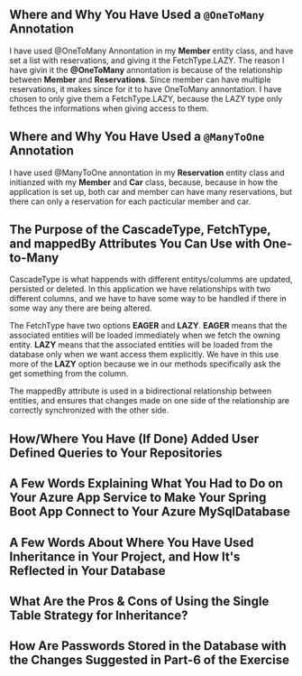 ## Where and Why You Have Used a `@OneToMany` Annotation
I have used @OneToMany Annontation in my **Member** entity class, and have set a list with reservations, and giving it the FetchType.LAZY. The reason I have givin it the **@OneToMany** annontation is because of the relationship between **Member** and **Reservations**. Since member can have multiple reservations, it makes since for it to have OneToMany annontation. I have chosen to only give them a FetchType.LAZY, because the LAZY type only fethces the informations when giving access to them.  

## Where and Why You Have Used a `@ManyToOne` Annotation
I have used @ManyToOne annontation in my **Reservation** entity class and initianzed with my **Member** and **Car** class, because, because in how the application is set up, both car and member can have many reservations, but there can only a reservation for each pacticular member and car. 

## The Purpose of the CascadeType, FetchType, and mappedBy Attributes You Can Use with One-to-Many
CascadeType is what happends with different entitys/columms are updated, persisted or deleted. In this application we have relationships with two different columns, and we have to have some way to be handled if there in some way any there are being altered. 

The FetchType have two options **EAGER** and **LAZY**. **EAGER** means that the associated entities will be loaded immediately when we fetch the owning entity. **LAZY** means that the associated entities will be loaded from the database only when we want access them explicitly. We have in this use more of the **LAZY** option because we in our methods specifically ask the get something from the column. 

The mappedBy attribute is used in a bidirectional relationship between entities, and ensures that changes made on one side of the relationship are correctly synchronized with the other side. 

## How/Where You Have (If Done) Added User Defined Queries to Your Repositories

## A Few Words Explaining What You Had to Do on Your Azure App Service to Make Your Spring Boot App Connect to Your Azure MySqlDatabase

## A Few Words About Where You Have Used Inheritance in Your Project, and How It's Reflected in Your Database

## What Are the Pros & Cons of Using the Single Table Strategy for Inheritance?

## How Are Passwords Stored in the Database with the Changes Suggested in Part-6 of the Exercise


